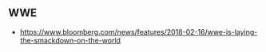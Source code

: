 ## WWE
  - https://www.bloomberg.com/news/features/2018-02-16/wwe-is-laying-the-smackdown-on-the-world
